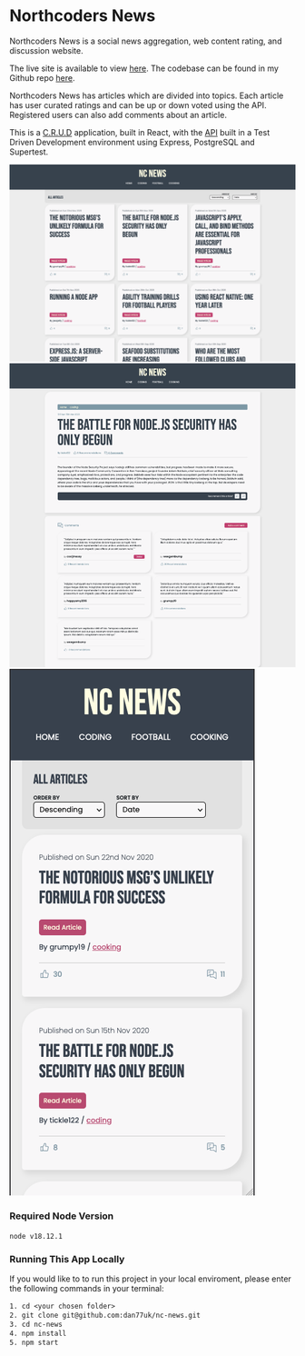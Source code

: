 # Northcoders News

Northcoders News is a social news aggregation, web content rating, and discussion website.

The live site is available to view [here](https://dan-ncnews.netlify.app/).
The codebase can be found in my Github repo [here](https://github.com/dan77uk/nc-news).

Northcoders News has articles which are divided into topics. Each article has user curated ratings and can be up or down voted using the API. Registered users can also add comments about an article.

This is a [C.R.U.D](https://en.wikipedia.org/wiki/Create,_read,_update_and_delete) application, built in React, with the [API](https://github.com/dan77uk/be-nc-news) built in a Test Driven Development environment using Express, PostgreSQL and Supertest.

![DesktopHomePage](readmeimages/desktophome.png)
![DesktopArticlePage](readmeimages/desktoparticlepage.png)
![MobileHomePage](readmeimages/mobilehome.png)

### Required Node Version

```
node v18.12.1
```

### Running This App Locally

If you would like to to run this project in your local enviroment, please enter the following commands in your terminal:

```
1. cd <your chosen folder>
2. git clone git@github.com:dan77uk/nc-news.git
3. cd nc-news
4. npm install
5. npm start
```
